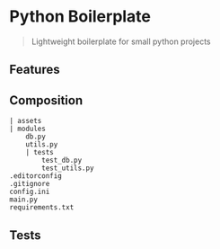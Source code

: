 # Python Boilerplate
> Lightweight boilerplate for small python projects

## Features

## Composition
    | assets
    | modules
        db.py
        utils.py
        | tests
            test_db.py
            test_utils.py
    .editorconfig
    .gitignore
    config.ini
    main.py
    requirements.txt
    

## Tests
